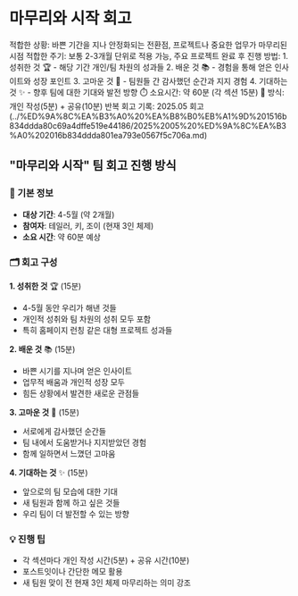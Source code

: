 # 마무리와 시작 회고

적합한 상황: 바쁜 기간을 지나 안정화되는 전환점, 프로젝트나 중요한 업무가 마무리된 시점
적합한 주기: 보통 2-3개월 단위로 적용 가능, 주요 프로젝트 완료 후
진행 방법: 1. 성취한 것 🏆 - 해당 기간 개인/팀 차원의 성과들
2. 배운 것 📚 - 경험을 통해 얻은 인사이트와 성장 포인트
3. 고마운 것 💝 - 팀원들 간 감사했던 순간과 지지 경험
4. 기대하는 것 ✨ - 향후 팀에 대한 기대와 발전 방향
⏱️ 소요시간: 약 60분 (각 섹션 15분)
📝 방식: 개인 작성(5분) + 공유(10분) 반복
회고 기록: 2025.05 회고 (../%ED%9A%8C%EA%B3%A0%20%EA%B8%B0%EB%A1%9D%201516b834ddda80c69a4dffe519e44186/2025%2005%20%ED%9A%8C%EA%B3%A0%202016b834ddda801ea793e0567f5c706a.md)

## **"마무리와 시작" 팀 회고 진행 방식**

### **📅 기본 정보**

- **대상 기간**: 4-5월 (약 2개월)
- **참여자**: 테일러, 키, 조이 (현재 3인 체제)
- **소요 시간**: 약 60분 예상

### **🗂️ 회고 구성**

**1. 성취한 것** 🏆 (15분)

- 4-5월 동안 우리가 해낸 것들
- 개인적 성취와 팀 차원의 성취 모두 포함
- 특히 홈페이지 런칭 같은 대형 프로젝트 성과들

**2. 배운 것** 📚 (15분)

- 바쁜 시기를 지나며 얻은 인사이트
- 업무적 배움과 개인적 성장 모두
- 힘든 상황에서 발견한 새로운 관점들

**3. 고마운 것** 💝 (15분)

- 서로에게 감사했던 순간들
- 팀 내에서 도움받거나 지지받았던 경험
- 함께 일하면서 느꼈던 고마움

**4. 기대하는 것** ✨ (15분)

- 앞으로의 팀 모습에 대한 기대
- 새 팀원과 함께 하고 싶은 것들
- 우리 팀이 더 발전할 수 있는 방향

### **💡 진행 팁**

- 각 섹션마다 개인 작성 시간(5분) + 공유 시간(10분)
- 포스트잇이나 간단한 메모 활용
- 새 팀원 맞이 전 현재 3인 체제 마무리하는 의미 강조